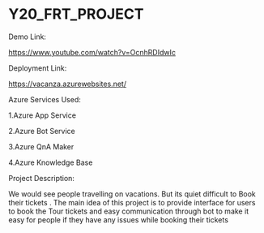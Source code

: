 # Y20_FRT_PROJECT

Demo Link:

https://www.youtube.com/watch?v=OcnhRDIdwIc

Deployment Link:

https://vacanza.azurewebsites.net/

Azure Services Used:

1.Azure App Service

2.Azure Bot Service

3.Azure QnA Maker

4.Azure Knowledge Base

Project Description:

We would see people  travelling on vacations. But its quiet difficult to Book their tickets . The main idea of this project is to provide interface for users  to  book the Tour tickets and easy communication through bot to make it easy for people if they have any issues while booking their tickets
